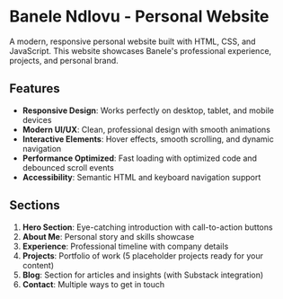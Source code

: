 # Banele Ndlovu - Personal Website

A modern, responsive personal website built with HTML, CSS, and JavaScript. This website showcases Banele's professional experience, projects, and personal brand.

## Features

- **Responsive Design**: Works perfectly on desktop, tablet, and mobile devices
- **Modern UI/UX**: Clean, professional design with smooth animations
- **Interactive Elements**: Hover effects, smooth scrolling, and dynamic navigation
- **Performance Optimized**: Fast loading with optimized code and debounced scroll events
- **Accessibility**: Semantic HTML and keyboard navigation support

## Sections

1. **Hero Section**: Eye-catching introduction with call-to-action buttons
2. **About Me**: Personal story and skills showcase
3. **Experience**: Professional timeline with company details
4. **Projects**: Portfolio of work (5 placeholder projects ready for your content)
5. **Blog**: Section for articles and insights (with Substack integration)
6. **Contact**: Multiple ways to get in touch

